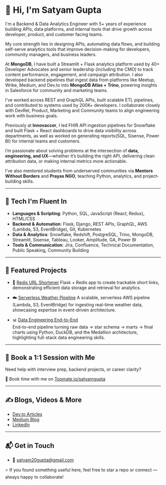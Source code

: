 # 👋 Hi, I'm Satyam Gupta

I'm a Backend & Data Analytics Engineer with 5+ years of experience building APIs, data platforms, and internal tools that drive growth across developer, product, and customer facing teams.

My core strength lies in designing APIs, automating data flows, and building self-serve analytics tools that improve decision-making for developers, community managers, and business leaders.

At **MongoDB**, I have built a Streamlit + Flask analytics platform used by 40+ Developer Advocates and senior leadership (including the CMO) to track content performance, engagement, and campaign attribution. I also developed backend pipelines that ingest data from platforms like Meetup, Wrike, Medium, and Dev.to into **MongoDB Atlas + Trino**, powering insights in Salesforce for community and marketing teams.

I've worked across REST and GraphQL APIs, built scalable ETL pipelines, and contributed to systems used by 200K+ developers. I collaborate closely with DevRel, Product, Marketing and Community teams to align engineering work with business goals. 

Previously at **Innovaccer**, I led FHIR API ingestion pipelines for Snowflake and built Flask + React dashboards to drive data visibility across departments, as well as worked on generating reports(SQL, Sisense, Power BI) for internal teams and customers.

I’m passionate about solving problems at the intersection of **data, engineering, and UX**—whether it’s building the right API, delivering clean attribution data, or making internal metrics more actionable.

I've also mentored students from underserved communities via **Mentors Without Borders** and **Prayas NGO**, teaching Python, analytics, and project-building skills.

---

## 🔧 Tech I'm Fluent In

- **Languages & Scripting**: Python, SQL, JavaScript (React, Redux), HTML/CSS  
- **Backend & Automation**: Flask, Django, REST APIs, GraphQL, AWS (Lambda, S3, EventBridge), Git, Kubernetes  
- **Data & Analytics**: Snowflake, Redshift, PostgreSQL, Trino, MongoDB, Streamlit, Sisense, Tableau, Looker, Amplitude, GA, Power BI  
- **Tools & Communication**: Jira, Confluence, Technical Documentation, Public Speaking, Community Building

---

## 🚀 Featured Projects

- 🔗 [Redis URL Shortener](https://github.com/Satyam-gupta20/url_shortener_using_redis_flask)
  Flask + Redis app to create trackable short links, demonstrating efficient data storage and retrieval for analytics.  


- ☁️ [Serverless Weather Pipeline](https://github.com/Satyam-gupta20/aws_serverless_data_weather_fetcher) 
  A scalable, serverless AWS pipeline (Lambda, S3, EventBridge) for ingesting real-time weather data, showcasing expertise in event-driven architecture. 

- 📊 [Data Engineering End-to-End](https://github.com/Satyam-gupta20/data-engineering-end-to-end)  
  End-to-end pipeline turning raw data → star schema → marts → final charts using Python, DuckDB, and the Medallion architecture, highlighting full-stack data engineering skills.

---

## 🧠 Book a 1:1 Session with Me

Need help with interview prep, backend projects, or career clarity?

📅 Book time with me on [Topmate.io/satyamgupta](https://topmate.io/satyamgupta)

---

## ✍️ Blogs, Videos & More

- [Dev.to Articles](https://dev.to/satyam_gupta)
- [Medium Blog](https://medium.com/@satyamg)
- [LinkedIn](https://www.linkedin.com/in/satyam20/)

---

## 📬 Get in Touch
- 📧 [satyam20gupta@gmail.com](mailto:satyam20gupta@gmail.com)

⭐ If you found something useful here, feel free to star a repo or connect — always happy to collaborate!



